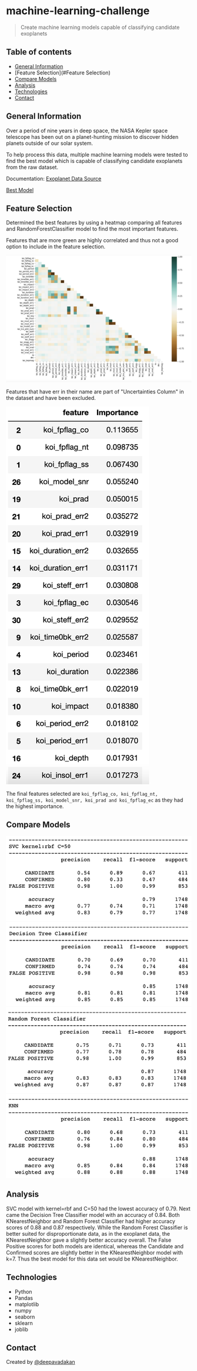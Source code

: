 # machine-learning-challenge

>  Create machine learning models capable of classifying candidate exoplanets

## Table of contents
* [General Information](#General-Information)
* [Feature Selection](#Feature Selection)
* [Compare Models](#Compare-Models)
* [Analysis](#Analysis)
* [Technologies](#technologies)
* [Contact](#Contact)

## General Information
Over a period of nine years in deep space, the NASA Kepler space telescope has been out on a planet-hunting mission to discover hidden planets outside of our solar system.

To help process this data, multiple machine learning models were tested to find the best model which is capable of classifying candidate exoplanets from the raw dataset.

Documentation: [Exoplanet Data Source](https://www.kaggle.com/nasa/kepler-exoplanet-search-results)

[Best Model](exoplanet_model.sav)


## Feature Selection
Determined the best features by using a heatmap comparing all features and RandomForestClassifier model to find the most important features.

Features that are more green are highly correlated and thus not a good option to include in the feature selection.

![HeatMap](Resources/heatmap.png)

Features that have err in their name are part of "Uncertainties Column" in the dataset and have been excluded.

![feature_importance](Resources/feature_importance.png)

The final features selected are ```koi_fpflag_co, koi_fpflag_nt, koi_fpflag_ss, koi_model_snr, koi_prad and koi_fpflag_ec``` as they had the highest importance.


## Compare Models
![svc](Resources/svc.png)
![clf](Resources/clf.png)
![rf](Resources/rf.png)
![knn](Resources/knn.png)


## Analysis

SVC model with kernel=rbf and C=50 had the lowest accuracy of 0.79. Next came the Decision Tree Classifier model with an accuracy of 0.84. Both KNearestNeighbor and Random Forest Classifier had higher accuracy scores of 0.88 and 0.87 respectively. While the Random Forest Classifier is better suited for disproportionate data, as in the exoplanet data, the KNearestNeighbor gave a slightly better accuracy overall. The False Positive scores for both models are identical, whereas the Candidate and Confirmed scores are slightly better in the KNearestNeighbor model with k=7. Thus the best model for this data set would be KNearestNeighbor.

## Technologies
* Python
* Pandas
* matplotlib
* numpy
* seaborn
* sklearn
* joblib

## Contact
Created by [@deepavadakan](https://github.com/)